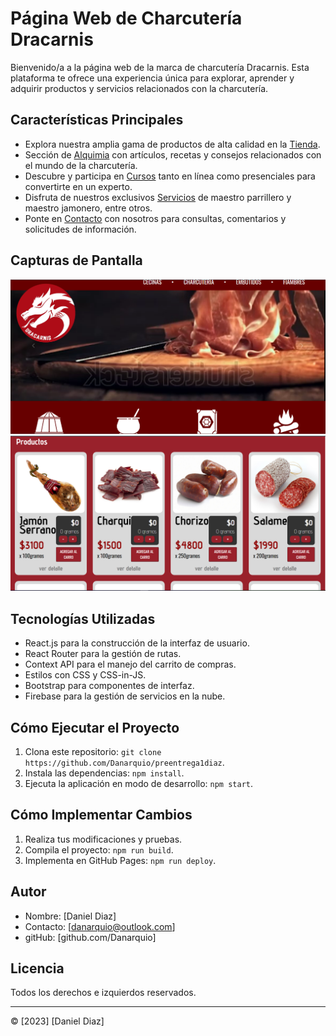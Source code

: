 # Página Web de Charcutería Dracarnis

Bienvenido/a a la página web de la marca de charcutería Dracarnis. Esta plataforma te ofrece una experiencia única para explorar, aprender y adquirir productos y servicios relacionados con la charcutería.

## Características Principales

- Explora nuestra amplia gama de productos de alta calidad en la [Tienda](#).
- Sección de [Alquimia](#) con artículos, recetas y consejos relacionados con el mundo de la charcutería.
- Descubre y participa en [Cursos](#) tanto en línea como presenciales para convertirte en un experto.
- Disfruta de nuestros exclusivos [Servicios](#) de maestro parrillero y maestro jamonero, entre otros.
- Ponte en [Contacto](#) con nosotros para consultas, comentarios y solicitudes de información.

## Capturas de Pantalla

![Captura de pantalla 1](/src/Imagenes/screenshot1.png)
![Captura de pantalla 2](/src/Imagenes/screenshot2.png)

## Tecnologías Utilizadas

- React.js para la construcción de la interfaz de usuario.
- React Router para la gestión de rutas.
- Context API para el manejo del carrito de compras.
- Estilos con CSS y CSS-in-JS.
- Bootstrap para componentes de interfaz.
- Firebase para la gestión de servicios en la nube.

## Cómo Ejecutar el Proyecto

1. Clona este repositorio: `git clone https://github.com/Danarquio/preentrega1diaz`.
2. Instala las dependencias: `npm install`.
3. Ejecuta la aplicación en modo de desarrollo: `npm start`.

## Cómo Implementar Cambios

1. Realiza tus modificaciones y pruebas.
2. Compila el proyecto: `npm run build`.
3. Implementa en GitHub Pages: `npm run deploy`.

## Autor

- Nombre: [Daniel Diaz]
- Contacto: [danarquio@outlook.com]
- gitHub: [github.com/Danarquio]

## Licencia

Todos los derechos e izquierdos reservados.

---
© [2023] [Daniel Diaz]
